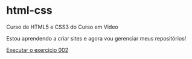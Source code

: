 # html-css
 Curso de HTML5 e CSS3 do Curso em Video

 Estou aprendendo a criar sites e agora vou gerenciar meus repositórios! 

 <a href="https://wanderleybruno.github.io/html-css/exercicios/ex021/caixa02.html" target="_blank">Executar o exercicio 002 </a>
